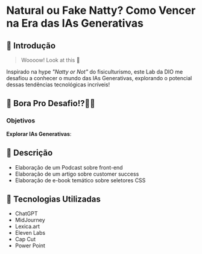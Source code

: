 # Natural ou Fake Natty? Como Vencer na Era das IAs Generativas

## 🚀 Introdução

> Woooow! Look at this 👀

Inspirado na hype _"Natty or Not"_ do fisiculturismo, este Lab da DIO me desafiou a conhecer o mundo das IAs Generativas, explorando o potencial dessas tendências tecnológicas incríveis!

## 🎯 Bora Pro Desafio!?💪🤓

### Objetivos
**Explorar IAs Generativas**: 

## 📒 Descrição
- Elaboração de um Podcast sobre front-end
- Elaboração de um artigo sobre customer success
- Elaboração de e-book temático sobre seletores CSS
  
## 🤖 Tecnologias Utilizadas
- ChatGPT
- MidJourney
- Lexica.art
- Eleven Labs
- Cap Cut
- Power Point

  

